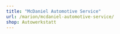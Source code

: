 ```yaml
---
title: "McDaniel Automotive Service"
url: /marion/mcdaniel-automotive-service/
shop: Autowerkstatt
---
```


